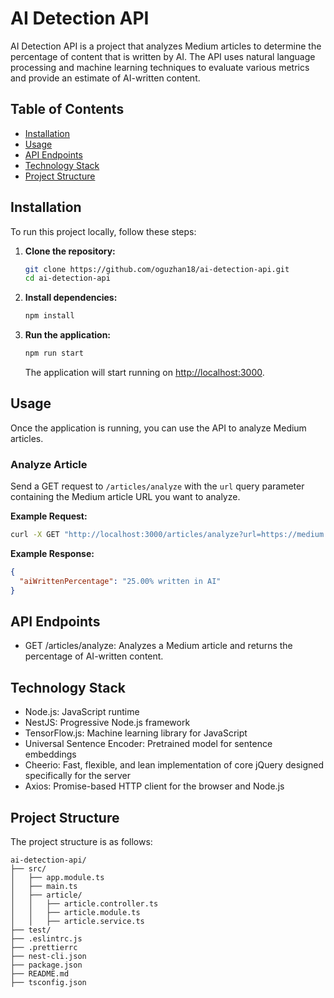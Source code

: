 # AI Detection API

AI Detection API is a project that analyzes Medium articles to determine the percentage of content that is written by AI. The API uses natural language processing and machine learning techniques to evaluate various metrics and provide an estimate of AI-written content.

## Table of Contents

- [Installation](#installation)
- [Usage](#usage)
- [API Endpoints](#api-endpoints)
- [Technology Stack](#technology-stack)
- [Project Structure](#project-structure)

## Installation

To run this project locally, follow these steps:

1. **Clone the repository:**

    ```bash
    git clone https://github.com/oguzhan18/ai-detection-api.git
    cd ai-detection-api
    ```

2. **Install dependencies:**

    ```bash
    npm install
    ```

3. **Run the application:**

    ```bash
    npm run start
    ```

    The application will start running on [http://localhost:3000](http://localhost:3000).

## Usage

Once the application is running, you can use the API to analyze Medium articles.

### Analyze Article

Send a GET request to `/articles/analyze` with the `url` query parameter containing the Medium article URL you want to analyze.

**Example Request:**

```bash
curl -X GET "http://localhost:3000/articles/analyze?url=https://medium.com/some-article"
```
**Example Response:**
```json
{
  "aiWrittenPercentage": "25.00% written in AI"
}
```

## API Endpoints
* GET /articles/analyze: Analyzes a Medium article and returns the percentage of AI-written content.

## Technology Stack
*  Node.js: JavaScript runtime
* NestJS: Progressive Node.js framework
* TensorFlow.js: Machine learning library for JavaScript
* Universal Sentence Encoder: Pretrained model for sentence embeddings
* Cheerio: Fast, flexible, and lean implementation of core jQuery designed specifically for the server
* Axios: Promise-based HTTP client for the browser and Node.js

## Project Structure
The project structure is as follows:

```text
ai-detection-api/
├── src/
│   ├── app.module.ts
│   ├── main.ts
│   ├── article/
│   │   ├── article.controller.ts
│   │   ├── article.module.ts
│   │   ├── article.service.ts
├── test/
├── .eslintrc.js
├── .prettierrc
├── nest-cli.json
├── package.json
├── README.md
├── tsconfig.json
```
